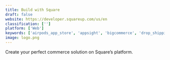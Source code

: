 ```yaml
---
title: Build with Square
draft: false 
website: https://developer.squareup.com/us/en
classification: ['']
platform: ['Web']
keywords: ['airpods_app_store', 'appsight', 'bigcommerce', 'drop_shipping_with_shopify', 'elvenda', 'kkiapay', 'miiut', 'magento', 'mangopay', 'moltin_swift_ecommerce_sdk', 'paypal_for_business', 'razorpay_international_payments', 'recurly', 'robot_ninja', 'shopify_app_store', 'snipcart', 'spocket_dropshipping_for_woocommerce', 'stripe', 'stripe_elements', 'stripe_ios_sdk', 'bunq_apps']
image: logo.png
---
```

Create your perfect commerce solution on Square’s platform.